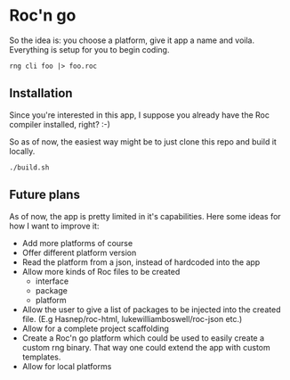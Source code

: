 # Roc'n go

So the idea is: you choose a platform, give it app a name and voila. Everything is setup for you to begin coding.

```shell
rng cli foo |> foo.roc
```

## Installation

Since you're interested in this app, I suppose you already have the Roc compiler installed, right? :-)

So as of now, the easiest way might be to just clone this repo and build it locally.

```shell
./build.sh
```

## Future plans

As of now, the app is pretty limited in it's capabilities. Here some ideas for how I want to improve it:

- Add more platforms of course
- Offer different platform version
- Read the platform from a json, instead of hardcoded into the app
- Allow more kinds of Roc files to be created
    - interface
    - package
    - platform
- Allow the user to give a list of packages to be injected into the created file. (E.g Hasnep/roc-html, lukewilliamboswell/roc-json etc.)
- Allow for a complete project scaffolding
- Create a Roc'n go platform which could be used to easily create a custom rng binary. That way one could extend the app with custom templates.
- Allow for local platforms
